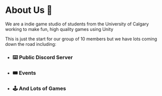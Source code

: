 # About Us 🥪
We are a indie game studio of students from the University of Calgary working to make fun, high quality games using Unity <br>

This is just the start for our group of 10 members but we have lots coming down the road including:
* ### ⌨️ Public Discord Server
* ### 🎟 Events 
* ### 🕹 And Lots of Games
